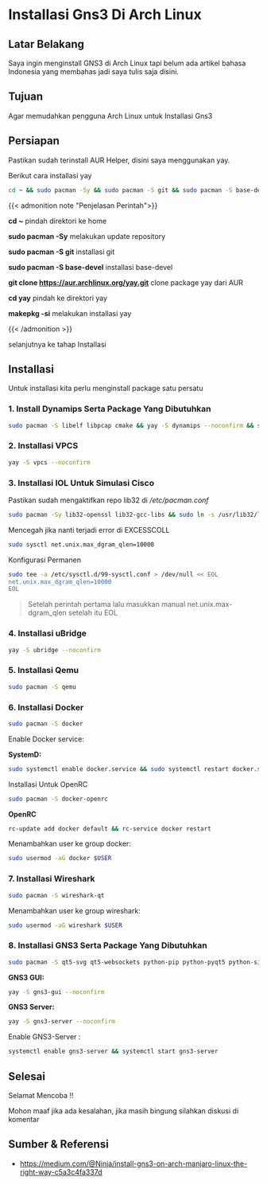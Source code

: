 # Installasi Gns3 Di Arch Linux


## Latar Belakang

Saya ingin menginstall GNS3 di Arch Linux tapi belum ada artikel bahasa Indonesia yang membahas jadi saya tulis saja disini.

## Tujuan

Agar memudahkan pengguna Arch Linux untuk Installasi Gns3

## Persiapan

Pastikan sudah terinstall AUR Helper, disini saya menggunakan yay.

Berikut cara installasi yay

```bash
cd ~ && sudo pacman -Sy && sudo pacman -S git && sudo pacman -S base-devel && git clone https://aur.archlinux.org/yay.git && cd yay && makepkg -si
```

{{< admonition note "Penjelasan Perintah">}}

**cd ~** pindah direktori ke home

**sudo pacman -Sy** melakukan update repository

**sudo pacman -S git** installasi git

**sudo pacman -S base-devel** installasi base-devel

**git clone https://aur.archlinux.org/yay.git** clone package yay dari AUR

**cd yay** pindah ke direktori yay

**makepkg -si** melakukan installasi yay

{{< /admonition >}}

selanjutnya ke tahap Installasi

## Installasi

Untuk installasi kita perlu menginstall package satu persatu

### 1. Install Dynamips Serta Package Yang Dibutuhkan

```bash
sudo pacman -S libelf libpcap cmake && yay -S dynamips --noconfirm && sudo setcap cap_net_admin,cap_net_raw=ep $(which dynamips)
```

### 2. Installasi VPCS

```bash
yay -S vpcs --noconfirm
```

### 3. Installasi IOL Untuk Simulasi Cisco

Pastikan sudah mengaktifkan repo lib32 di */etc/pacman.conf*

```bash
sudo pacman -Sy lib32-openssl lib32-gcc-libs && sudo ln -s /usr/lib32/libcrypto.so.1.0.0 /usr/lib32/libcrypto.so.4
```
Mencegah jika nanti terjadi error di EXCESSCOLL

```bash
sudo sysctl net.unix.max_dgram_qlen=10000
```
Konfigurasi Permanen

```bash
sudo tee -a /etc/sysctl.d/99-sysctl.conf > /dev/null << EOL
net.unix.max_dgram_qlen=10000
EOL
```
> Setelah perintah pertama lalu masukkan manual net.unix.max-dgram_qlen setelah itu EOL

### 4. Installasi uBridge

```bash
yay -S ubridge --noconfirm
```

### 5. Installasi Qemu

```bash
sudo pacman -S qemu
```

### 6. Installasi Docker

```bash
sudo pacman -S docker
```
Enable Docker service:

**SystemD:**

```bash
sudo systemctl enable docker.service && sudo systemctl restart docker.service
```

Installasi Untuk OpenRC

```bash
sudo pacman -S docker-openrc
```

**OpenRC**

```bash
rc-update add docker default && rc-service docker restart
```

Menambahkan user ke group docker:

```bash
sudo usermod -aG docker $USER
```

### 7. Installasi Wireshark

```bash
sudo pacman -S wireshark-qt
```
Menambahkan user ke group wireshark:

```bash
sudo usermod -aG wireshark $USER
```

### 8. Installasi GNS3 Serta Package Yang Dibutuhkan

```bash
sudo pacman -S qt5-svg qt5-websockets python-pip python-pyqt5 python-sip
```

**GNS3 GUI:**

```bash
yay -S gns3-gui --noconfirm
```

**GNS3 Server:**

```bash
yay -S gns3-server --noconfirm
```

Enable GNS3-Server :

```bash
systemctl enable gns3-server && systemctl start gns3-server
```

## Selesai

Selamat Mencoba !!

Mohon maaf jika ada kesalahan, jika masih bingung silahkan diskusi di komentar

##  Sumber & Referensi

* https://medium.com/@Ninja/install-gns3-on-arch-manjaro-linux-the-right-way-c5a3c4fa337d

